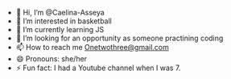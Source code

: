 - 👋 Hi, I’m @Caelina-Asseya
- 👀 I’m interested in basketball 
- 🌱 I’m currently learning JS
- 💞️ I’m looking for an opportunity as someone practining coding 
- 📫 How to reach me Onetwothree@gmail.com
- 😄 Pronouns: she/her
- ⚡ Fun fact: I had a Youtube channel when I was 7.

<!---
Caelina-Asseya/Caelina-Asseya is a ✨ special ✨ repository because its `README.md` (this file) appears on your GitHub profile.
You can click the Preview link to take a look at your changes.
--->
